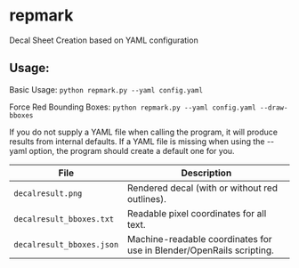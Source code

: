 # repmark

Decal Sheet Creation based on YAML configuration

## Usage: 

Basic Usage:  `python repmark.py --yaml config.yaml`

Force Red Bounding Boxes: `python repmark.py --yaml config.yaml --draw-bboxes`

If you do not supply a YAML file when calling the program, it will produce results from internal defaults.
If a YAML file is missing when using the --yaml option, the program should create a default one for you.

| File                      | Description                                                          |
| ------------------------- | -------------------------------------------------------------------- |
| `decalresult.png`         | Rendered decal (with or without red outlines).                       |
| `decalresult_bboxes.txt`  | Readable pixel coordinates for all text.                             |
| `decalresult_bboxes.json` | Machine-readable coordinates for use in Blender/OpenRails scripting. |

